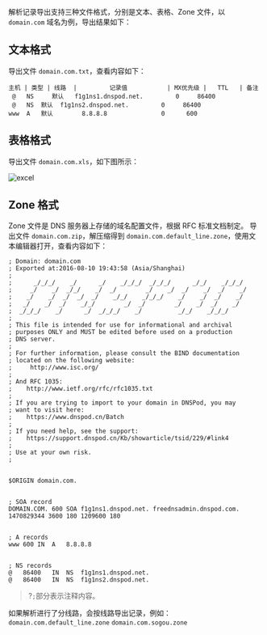 解析记录导出支持三种文件格式，分别是文本、表格、Zone 文件，以 `domain.com` 域名为例，导出结果如下：

## 文本格式
导出文件 `domain.com.txt`，查看内容如下：

```
主机 | 类型 | 线路  |         记录值           | MX优先级 |   TTL   | 备注
 @	 NS     默认	 f1g1ns1.dnspod.net.	     0	   86400
 @	 NS	 默认	 f1g1ns2.dnspod.net.	     0	   86400
www	 A	 默认	       8.8.8.8               0	    600
```

## 表格格式
导出文件 `domain.com.xls`，如下图所示：

![excel](https://mc.qcloudimg.com/static/img/ad997ebafb5b6f6c0a42bdcd83e229e5/123.png)

## Zone 格式
Zone 文件是 DNS 服务器上存储的域名配置文件，根据 RFC 标准文档制定。
导出文件 `domain.com.zip`，解压缩得到 `domain.com.default_line.zone`，使用文本编辑器打开，查看内容如下：

```
; Domain: domain.com
; Exported at:2016-08-10 19:43:58 (Asia/Shanghai)
;
;      _/_/_/    _/      _/    _/_/_/  _/_/_/      _/_/    _/_/_/
;     _/    _/  _/_/    _/  _/        _/    _/  _/    _/  _/    _/
;    _/    _/  _/  _/  _/    _/_/    _/_/_/    _/    _/  _/    _/
;   _/    _/  _/    _/_/        _/  _/        _/    _/  _/    _/
;  _/_/_/    _/      _/  _/_/_/    _/          _/_/    _/_/_/
;
; This file is intended for use for informational and archival
; purposes ONLY and MUST be edited before used on a production
; DNS server.
;
; For further information, please consult the BIND documentation
; located on the following website:
;     http://www.isc.org/
;
; And RFC 1035:
;    http://www.ietf.org/rfc/rfc1035.txt
;
; If you are trying to import to your domain in DNSPod, you may
; want to visit here:
;    https://www.dnspod.cn/Batch
;
; If you need help, see the support:
;    https://support.dnspod.cn/Kb/showarticle/tsid/229/#link4
;
; Use at your own risk.
;


$ORIGIN domain.com.


; SOA record
DOMAIN.COM. 600 SOA f1g1ns1.dnspod.net. freednsadmin.dnspod.com. 1470829344 3600 180 1209600 180


; A records
www	600	IN	A	8.8.8.8


; NS records
@	86400	IN	NS	f1g1ns1.dnspod.net.
@	86400	IN	NS	f1g1ns2.dnspod.net.

```
>?`;`部分表示注释内容。

如果解析进行了分线路，会按线路导出记录，例如：
`domain.com.default_line.zone`
`domain.com.sogou.zone`
